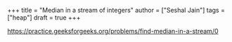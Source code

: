 +++
title = "Median in a stream of integers"
author = ["Seshal Jain"]
tags = ["heap"]
draft = true
+++

<https://practice.geeksforgeeks.org/problems/find-median-in-a-stream/0>
